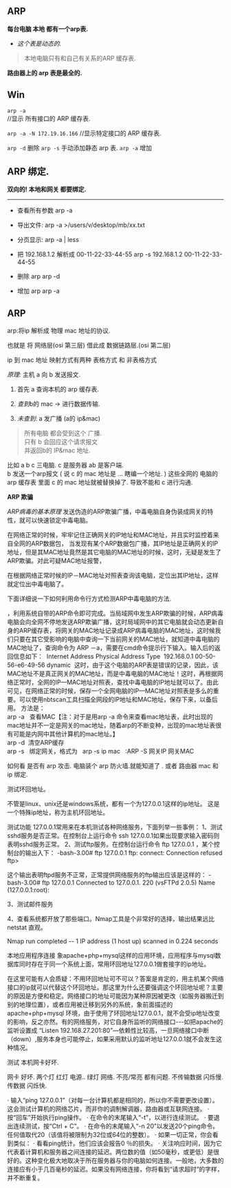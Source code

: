 ## ARP

**每台电脑  本地 都有一个arp表.**
- *这个表是动态的.*   

> 本地电脑只有和自己有关系的ARP 缓存表.

**路由器上的 arp 表是最全的.**

## Win

`arp -a`  
//显示 所有接口的 ARP 缓存表. 

`arp -a -N 172.19.16.166`
//显示特定接口的 ARP 缓存表.

`arp -d` 删除
`arp -s` 手动添加静态 arp 表.
`arp -a` 增加

## ARP 绑定. 
**双向的!  本地和网关 都要绑定.**

---- -

- 查看所有参数
	arp -a

- 导出文件:
	arp -a >/users/v/desktop/mb/xx.txt


- 分页显示:
	arp -a | less



- 把 192.168.1.2 解析成 00-11-22-33-44-55
	arp -s 192.168.1.2 00-11-22-33-44-55



- 删除 arp
	arp -d

- 增加 arp
	arp -a 



## ARP
arp:将ip 解析成 物理 mac 地址的协议.

也就是 将  网络层(osi 第三层) 借此成   数据链路层.(osi 第二层)

ip 到 mac 地址 映射方式有两种  表格方式 和 非表格方式 

*原理:*
  主机 a 向 b 发送报文. 

1. 首先 a 查询本机的 arp 缓存表.  

01. *查到*b的 mac  → 进行数据传输.  
02. *未查到*: a 发广播 (a的 ip&mac) 
> 所有电脑 都会受到这个 广播.  
> 只有 b 会回应这个请求报文  
> 并返回b的 IP&mac 地址.




比如  a b c 三电脑.   c 是服务器     ab 是客户端.  
b 发送一个arp报文 ( 说 c 的 mac 地址是 … 瞎编一个地址. )   这些全网的 电脑的 arp 缓存表 里面 c 的 mac 地址就被替换掉了. 导致不能和 c 进行沟通.


 




**ARP 欺骗**

*ARP病毒的基本原理*
发送伪造的ARP欺骗广播，中毒电脑自身伪装成网关的特性，就可以快速锁定中毒电脑。


在网络正常的时候，牢牢记住正确网关的IP地址和MAC地址，并且实时监控着来自全网的ARP数据包，
当发现有某个ARP数据包广播，其IP地址是正确网关的IP地址，但是其MAC地址竟然是其它电脑的MAC地址的时候，这时，无疑是发生了ARP欺骗。对此可疑MAC地址报警，

在根据网络正常时候的IP－MAC地址对照表查询该电脑，定位出其IP地址，这样就定位出中毒电脑了。

下面详细说一下如何利用命令行方式检测ARP中毒电脑的方法.　 



，利用系统自带的ARP命令即可完成。当局域网中发生ARP欺骗的时候，ARP病毒电脑会向全网不停地发送ARP欺骗广播，这时局域网中的其它电脑就会动态更新自身的ARP缓存表，将网关的MAC地址记录成ARP病毒电脑的MAC地址，这时候我们只要在其它受影响的电脑中查询一下当前网关的MAC地址，就知道中毒电脑的MAC地址了，查询命令为 ARP －a，需要在cmd命令提示行下输入。输入后的返回信息如下： 
Internet Address Physical Address Type 
192.168.0.1 00-50-56-e6-49-56 dynamic 
这时，由于这个电脑的ARP表是错误的记录，因此，该MAC地址不是真正网关的MAC地址，而是中毒电脑的MAC地址！这时，再根据网络正常时，全网的IP—MAC地址对照表，查找中毒电脑的IP地址就可以了。由此可见，在网络正常的时候，保存一个全网电脑的IP—MAC地址对照表是多么的重要。可以使用nbtscan工具扫描全网段的IP地址和MAC地址，保存下来，以备后用。 方法是：  
arp -a   查看MAC【注：对于是用arp -a 命令来查看mac地址表，此时出现的mac地址并不一定是网关的mac地址，随着arp的不断变种，出现的mac地址表很有可能是内网中其他计算机的mac地址。】  
arp -d  清空ARP缓存    
arp -s   绑定网关，格式为   arp -s ip mac   :ARP -S 网关IP 网关MAC




如何看 是否有 arp 攻击.    电脑装个 arp 防火墙.就能知道了 . 或者 路由器 mac 和 ip 绑定.



测试环回地址。

不管是linux、unix还是windows系统，都有一个为127.0.0.1这样的ip地址。
这是一个特殊ip地址，称为主机环回地址。

测试功能
127.0.0.1常用来在本机测试各种网络服务，下面列举一些事例：
1、测试sshd服务是否正常。在控制台上运行命令 ssh 127.0.0.1如果出现要求输入密码则表明sshd服务正常。
2、测试ftp服务。在控制台运行命令 ftp 127.0.0.1 ，某个控制台的输出入下：
-bash-3.00# ftp 127.0.0.1
ftp: connect: Connection refused
ftp\> 

这个输出表明ftpd服务不正常，正常提供网络服务的ftp输出应该是这样的：
-bash-3.00# ftp 127.0.0.1
Connected to 127.0.0.1.
220 (vsFTPd 2.0.5)
Name (127.0.0.1:root): 

3、测试邮件服务

4、查看系统都开放了那些端口。Nmap工具是个非常好的选择，输出结果远比netstat 直观。

Nmap run completed -- 1 IP address (1 host up) scanned in 0.224 seconds 


本地应用程序连接
象apache+php+mysql这样的应用环境，应用程序与mysql数据库同时存在于同一个系统上面，常用环回地址127.0.0.1做套接字的ip地址。


在这里可能有人会质疑：不用环回地址可不可以？答案是肯定的，用主机某个网络接口的ip就可以代替这个环回地址。那这里为什么还要强调这个环回地址呢？主要的原因是方便和稳定。网络接口的地址可能因为某种原因被更改（如服务器搬迁到别的地理位置），或者应用被迁移到另外的系统，象前面描述的apache+php+mysql 环境，由于使用了环回地址127.0.0.1，就不会受ip地址改变的影响，反之亦然。有的网络服务，对它自身所监听的网络接口---如把apache的监听设置成 “Listen 192.168.27.201:80”—依赖性比较高，一旦网络接口中断（down）,服务本身也可能停止，如果采用默认的监听地址127.0.0.1就不会发生这种情况。





测试  本机网卡好坏.


网卡 好坏.   两个灯  红灯 电源..  绿灯 网络.  不亮/常亮  都有问题.  不传输数据  闪烁慢. 传数据 闪烁快.






·	输入“ping 127.0.0.1”（对每一台计算机都是相同的，所以你不需要更改设置）。这会测试计算机的网络芯片，而非你的调制解调器，路由器或互联网连接。
·	按“回车”开始执行ping操作。
·	在命令的末尾输入“-t”，以进行连续测试。
·	要退出连续测试，按“Ctrl + C”。
·	在命令的末尾输入“-n 20”以发送20个ping命令。任何值取代20（该值将被限制为32位或64位的整数）。
·	如果一切正常，你会看到类似：
·	看看ping统计。他们应该会报告0 ％的损失。
·	关注响应时间，因为它代表着计算机和服务器之间连接的延迟。两位数的值（如50毫秒，或更低）是很好的。这种变化极大地取决于所在服务器与你的电脑如何连接。一般地，大多数的连接应有小于几百毫秒的延迟。如果没有网络连接，你将看到“请求超时”的字样，并不断重复。



















































